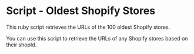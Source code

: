 # Script - Oldest Shopify Stores

This ruby script retrieves the URLs of the 100 oldest Shopify stores.

You can use this script to retrieve the URLs of any Shopify stores based on their shopId.

